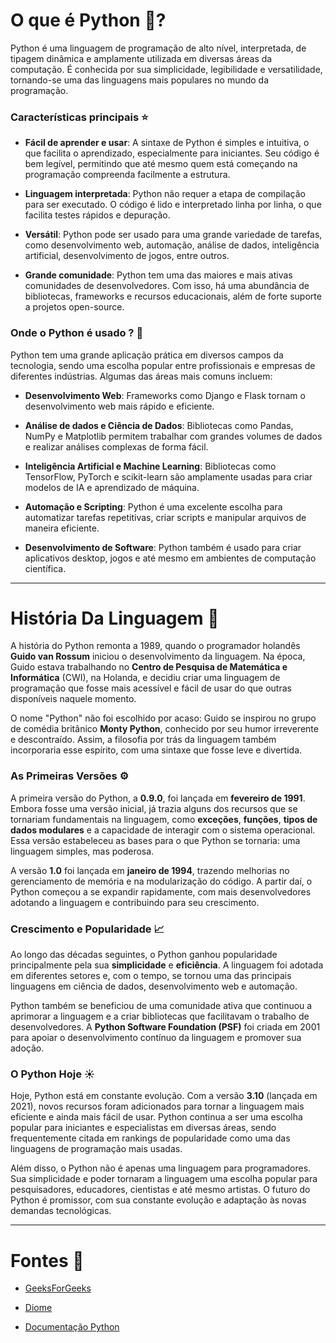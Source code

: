 # O que é Python 🐍?

Python é uma linguagem de programação de alto nível, interpretada, de tipagem dinâmica e amplamente utilizada em diversas áreas da computação. É conhecida por sua simplicidade, legibilidade e versatilidade, tornando-se uma das linguagens mais populares no mundo da programação.

### Características principais ⭐

- **Fácil de aprender e usar**: A sintaxe de Python é simples e intuitiva, o que facilita o aprendizado, especialmente para iniciantes. Seu código é bem legível, permitindo que até mesmo quem está começando na programação compreenda facilmente a estrutura.

- **Linguagem interpretada**: Python não requer a etapa de compilação para ser executado. O código é lido e interpretado linha por linha, o que facilita testes rápidos e depuração.

- **Versátil**: Python pode ser usado para uma grande variedade de tarefas, como desenvolvimento web, automação, análise de dados, inteligência artificial, desenvolvimento de jogos, entre outros.

- **Grande comunidade**: Python tem uma das maiores e mais ativas comunidades de desenvolvedores. Com isso, há uma abundância de bibliotecas, frameworks e recursos educacionais, além de forte suporte a projetos open-source.

### Onde o Python é usado ? 🤔

Python tem uma grande aplicação prática em diversos campos da tecnologia, sendo uma escolha popular entre profissionais e empresas de diferentes indústrias. Algumas das áreas mais comuns incluem:

- **Desenvolvimento Web**: Frameworks como Django e Flask tornam o desenvolvimento web mais rápido e eficiente.

- **Análise de dados e Ciência de Dados**: Bibliotecas como Pandas, NumPy e Matplotlib permitem trabalhar com grandes volumes de dados e realizar análises complexas de forma fácil.

- **Inteligência Artificial e Machine Learning**: Bibliotecas como TensorFlow, PyTorch e scikit-learn são amplamente usadas para criar modelos de IA e aprendizado de máquina.

- **Automação e Scripting**: Python é uma excelente escolha para automatizar tarefas repetitivas, criar scripts e manipular arquivos de maneira eficiente.

- **Desenvolvimento de Software**: Python também é usado para criar aplicativos desktop, jogos e até mesmo em ambientes de computação científica.

---

# História Da Linguagem 📗

A história do Python remonta a 1989, quando o programador holandês **Guido van Rossum** iniciou o desenvolvimento da linguagem. Na época, Guido estava trabalhando no **Centro de Pesquisa de Matemática e Informática** (CWI), na Holanda, e decidiu criar uma linguagem de programação que fosse mais acessível e fácil de usar do que outras disponíveis naquele momento.

O nome "Python" não foi escolhido por acaso: Guido se inspirou no grupo de comédia britânico **Monty Python**, conhecido por seu humor irreverente e descontraído. Assim, a filosofia por trás da linguagem também incorporaria esse espírito, com uma sintaxe que fosse leve e divertida.

### As Primeiras Versões ⚙️

A primeira versão do Python, a **0.9.0**, foi lançada em **fevereiro de 1991**. Embora fosse uma versão inicial, já trazia alguns dos recursos que se tornariam fundamentais na linguagem, como **exceções**, **funções**, **tipos de dados modulares** e a capacidade de interagir com o sistema operacional. Essa versão estabeleceu as bases para o que Python se tornaria: uma linguagem simples, mas poderosa.

A versão **1.0** foi lançada em **janeiro de 1994**, trazendo melhorias no gerenciamento de memória e na modularização do código. A partir daí, o Python começou a se expandir rapidamente, com mais desenvolvedores adotando a linguagem e contribuindo para seu crescimento. 

### Crescimento e Popularidade 📈

Ao longo das décadas seguintes, o Python ganhou popularidade principalmente pela sua **simplicidade** e **eficiência**. A linguagem foi adotada em diferentes setores e, com o tempo, se tornou uma das principais linguagens em ciência de dados, desenvolvimento web e automação.

Python também se beneficiou de uma comunidade ativa que continuou a aprimorar a linguagem e a criar bibliotecas que facilitavam o trabalho de desenvolvedores. A **Python Software Foundation (PSF)** foi criada em 2001 para apoiar o desenvolvimento contínuo da linguagem e promover sua adoção.

### O Python Hoje ☀️

Hoje, Python está em constante evolução. Com a versão **3.10** (lançada em 2021), novos recursos foram adicionados para tornar a linguagem mais eficiente e ainda mais fácil de usar. Python continua a ser uma escolha popular para iniciantes e especialistas em diversas áreas, sendo frequentemente citada em rankings de popularidade como uma das linguagens de programação mais usadas.

Além disso, o Python não é apenas uma linguagem para programadores. Sua simplicidade e poder tornaram a linguagem uma escolha popular para pesquisadores, educadores, cientistas e até mesmo artistas. O futuro do Python é promissor, com sua constante evolução e adaptação às novas demandas tecnológicas.

---

# Fontes 📝

- [GeeksForGeeks](https://www.geeksforgeeks.org/history-of-python/)

- [Diome](https://www.dio.me/articles/a-historia-do-python-JCO7UB)

- [Documentação Python](https://www.python.org/doc/essays/foreword/)